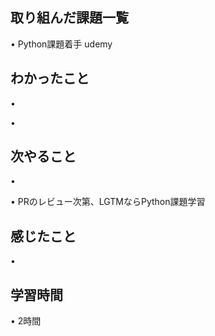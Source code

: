 ## 取り組んだ課題一覧
• Python課題着手 udemy

## わかったこと
•

• 

## 次やること
• 

• PRのレビュー次第、LGTMならPython課題学習

## 感じたこと
• 

## 学習時間
• 2時間